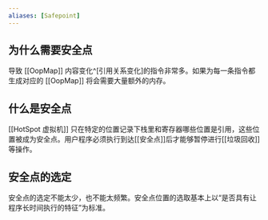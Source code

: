 ```yaml
---
aliases: [Safepoint]
---
```


## 为什么需要安全点
导致 [[OopMap]] 内容变化^[引用关系变化]的指令非常多。如果为每一条指令都生成对应的 [[OopMap]] 将会需要大量额外的内存。

## 什么是安全点
[[HotSpot 虚拟机]] 只在特定的位置记录下栈里和寄存器哪些位置是引用，这些位置被成为安全点。用户程序必须执行到达[[安全点]]后才能够暂停进行[[垃圾回收]]等操作。

## 安全点的选定
安全点的选定不能太少，也不能太频繁。安全点位置的选取基本上以“是否具有让程序长时间执行的特征”为标准。